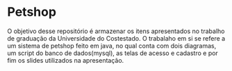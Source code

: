 # Petshop

O objetivo desse repositório é armazenar os itens apresentados no trabalho de graduação da Universidade do Costestado. O trabalaho em si se refere a um sistema de petshop feito em java, no qual conta com dois diagramas, um script do banco de dados(mysql), as telas de acesso e cadastro e por fim os slides utilizados na apresentação. 